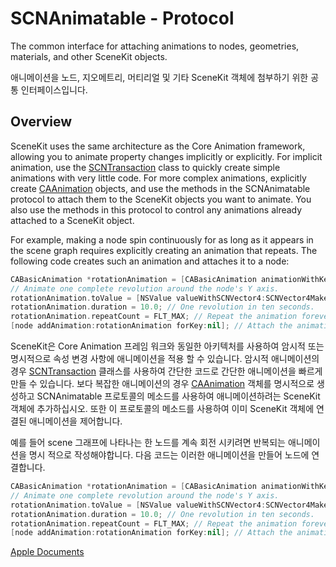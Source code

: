 # SCNAnimatable - Protocol
The common interface for attaching animations to nodes, geometries, materials, and other SceneKit objects.

애니메이션을 노드, 지오메트리, 머티리얼 및 기타 SceneKit 객체에 첨부하기 위한 공통 인터페이스입니다.

## Overview
SceneKit uses the same architecture as the Core Animation framework, allowing you to animate property changes implicitly or explicitly. For implicit animation, use the [SCNTransaction][1] class to quickly create simple animations with very little code. For more complex animations, explicitly create [CAAnimation][2] objects, and use the methods in the SCNAnimatable protocol to attach them to the SceneKit objects you want to animate. You also use the methods in this protocol to control any animations already attached to a SceneKit object.

For example, making a node spin continuously for as long as it appears in the scene graph requires explicitly creating an animation that repeats. The following code creates such an animation and attaches it to a node:

```Swift
CABasicAnimation *rotationAnimation = [CABasicAnimation animationWithKeyPath:@"rotation"];
// Animate one complete revolution around the node's Y axis.
rotationAnimation.toValue = [NSValue valueWithSCNVector4:SCNVector4Make(0, 1, 0, M_PI * 2)];
rotationAnimation.duration = 10.0; // One revolution in ten seconds.
rotationAnimation.repeatCount = FLT_MAX; // Repeat the animation forever.
[node addAnimation:rotationAnimation forKey:nil]; // Attach the animation to the node to start it.
```

SceneKit은 Core Animation 프레임 워크와 동일한 아키텍처를 사용하여 암시적 또는 명시적으로 속성 변경 사항에 애니메이션을 적용 할 수 있습니다. 암시적 애니메이션의 경우 [SCNTransaction][1] 클래스를 사용하여 간단한 코드로 간단한 애니메이션을 빠르게 만들 수 있습니다. 보다 복잡한 애니메이션의 경우 [CAAnimation][2] 객체를 명시적으로 생성하고 SCNAnimatable 프로토콜의 메소드를 사용하여 애니메이션하려는 SceneKit 객체에 추가하십시오. 또한 이 프로토콜의 메소드를 사용하여 이미 SceneKit 객체에 연결된 애니메이션을 제어합니다.

예를 들어 scene 그래프에 나타나는 한 노드를 계속 회전 시키려면 반복되는 애니메이션을 명시 적으로 작성해야합니다. 다음 코드는 이러한 애니메이션을 만들어 노드에 연결합니다.

```Swift
CABasicAnimation *rotationAnimation = [CABasicAnimation animationWithKeyPath:@"rotation"];
// Animate one complete revolution around the node's Y axis.
rotationAnimation.toValue = [NSValue valueWithSCNVector4:SCNVector4Make(0, 1, 0, M_PI * 2)];
rotationAnimation.duration = 10.0; // One revolution in ten seconds.
rotationAnimation.repeatCount = FLT_MAX; // Repeat the animation forever.
[node addAnimation:rotationAnimation forKey:nil]; // Attach the animation to the node to start it.
```

[Apple Documents][apple]

[1]: /01_iOS/SceneKit/Animation/SCNTransaction.md
[2]: /01_iOS/Core_Animation/CAAnimation.md
[apple]: https://developer.apple.com/documentation/scenekit/scnanimatable
